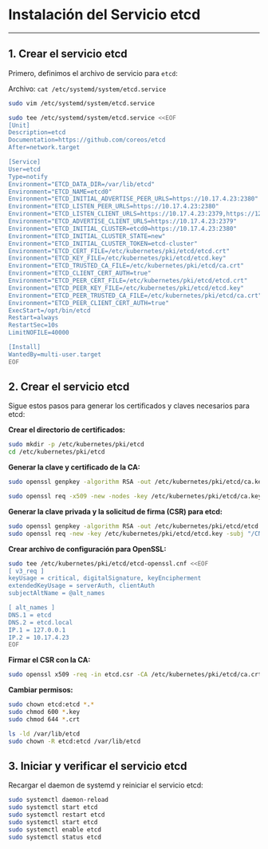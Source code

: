 # Instalación del Servicio etcd

-----------------------------------------

## 1. Crear el servicio etcd

Primero, definimos el archivo de servicio para `etcd`:

Archivo: `cat /etc/systemd/system/etcd.service`

```bash
sudo vim /etc/systemd/system/etcd.service
```

```bash
sudo tee /etc/systemd/system/etcd.service <<EOF
[Unit]
Description=etcd
Documentation=https://github.com/coreos/etcd
After=network.target

[Service]
User=etcd
Type=notify
Environment="ETCD_DATA_DIR=/var/lib/etcd"
Environment="ETCD_NAME=etcd0"
Environment="ETCD_INITIAL_ADVERTISE_PEER_URLS=https://10.17.4.23:2380"
Environment="ETCD_LISTEN_PEER_URLS=https://10.17.4.23:2380"
Environment="ETCD_LISTEN_CLIENT_URLS=https://10.17.4.23:2379,https://127.0.0.1:2379"
Environment="ETCD_ADVERTISE_CLIENT_URLS=https://10.17.4.23:2379"
Environment="ETCD_INITIAL_CLUSTER=etcd0=https://10.17.4.23:2380"
Environment="ETCD_INITIAL_CLUSTER_STATE=new"
Environment="ETCD_INITIAL_CLUSTER_TOKEN=etcd-cluster"
Environment="ETCD_CERT_FILE=/etc/kubernetes/pki/etcd/etcd.crt"
Environment="ETCD_KEY_FILE=/etc/kubernetes/pki/etcd/etcd.key"
Environment="ETCD_TRUSTED_CA_FILE=/etc/kubernetes/pki/etcd/ca.crt"
Environment="ETCD_CLIENT_CERT_AUTH=true"
Environment="ETCD_PEER_CERT_FILE=/etc/kubernetes/pki/etcd/etcd.crt"
Environment="ETCD_PEER_KEY_FILE=/etc/kubernetes/pki/etcd/etcd.key"
Environment="ETCD_PEER_TRUSTED_CA_FILE=/etc/kubernetes/pki/etcd/ca.crt"
Environment="ETCD_PEER_CLIENT_CERT_AUTH=true"
ExecStart=/opt/bin/etcd
Restart=always
RestartSec=10s
LimitNOFILE=40000

[Install]
WantedBy=multi-user.target
EOF
```


## 2. Crear el servicio etcd

Sigue estos pasos para generar los certificados y claves necesarios para etcd:

**Crear el directorio de certificados:**

```bash
sudo mkdir -p /etc/kubernetes/pki/etcd
cd /etc/kubernetes/pki/etcd
```

**Generar la clave y certificado de la CA:**


```bash
sudo openssl genpkey -algorithm RSA -out /etc/kubernetes/pki/etcd/ca.key -pkeyopt rsa_keygen_bits:2048

sudo openssl req -x509 -new -nodes -key /etc/kubernetes/pki/etcd/ca.key -subj "/CN=etcd-ca" -days 3650 -out ca.crt
```


**Generar la clave privada y la solicitud de firma (CSR) para etcd:**

```bash
sudo openssl genpkey -algorithm RSA -out /etc/kubernetes/pki/etcd/etcd.key -pkeyopt rsa_keygen_bits:2048
sudo openssl req -new -key /etc/kubernetes/pki/etcd/etcd.key -subj "/CN=etcd-server" -out /etc/kubernetes/pki/etcd/etcd.csr
```


**Crear archivo de configuración para OpenSSL:**

```bash
sudo tee /etc/kubernetes/pki/etcd/etcd-openssl.cnf <<EOF
[ v3_req ]
keyUsage = critical, digitalSignature, keyEncipherment
extendedKeyUsage = serverAuth, clientAuth
subjectAltName = @alt_names

[ alt_names ]
DNS.1 = etcd
DNS.2 = etcd.local
IP.1 = 127.0.0.1
IP.2 = 10.17.4.23
EOF
```

**Firmar el CSR con la CA:**

```bash
sudo openssl x509 -req -in etcd.csr -CA /etc/kubernetes/pki/etcd/ca.crt -CAkey ca.key -CAcreateserial -out /etc/kubernetes/pki/etcd/etcd.crt -days 365 -extensions v3_req -extfile /etc/kubernetes/pki/etcd/etcd-openssl.cnf
```

**Cambiar permisos:**

```bash
sudo chown etcd:etcd *.*
sudo chmod 600 *.key
sudo chmod 644 *.crt
```


```bash
ls -ld /var/lib/etcd
sudo chown -R etcd:etcd /var/lib/etcd
```


## 3. Iniciar y verificar el servicio etcd

Recargar el daemon de systemd y reiniciar el servicio etcd:

```bash
sudo systemctl daemon-reload
sudo systemctl start etcd
sudo systemctl restart etcd
sudo systemctl start etcd
sudo systemctl enable etcd
sudo systemctl status etcd
```